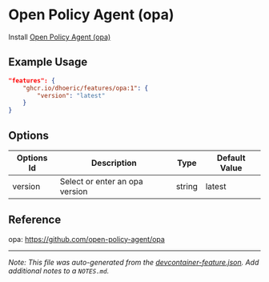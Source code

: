 
# Open Policy Agent (opa)

Install [Open Policy Agent (opa)](https://www.openpolicyagent.org/docs/latest/#running-opa)

## Example Usage

```json
"features": {
    "ghcr.io/dhoeric/features/opa:1": {
        "version": "latest"
    }
}
```

## Options

| Options Id | Description | Type | Default Value |
|-----|-----|-----|-----|
| version | Select or enter an opa version | string | latest |

## Reference

opa: https://github.com/open-policy-agent/opa

---

_Note: This file was auto-generated from the [devcontainer-feature.json](https://github.com/dhoeric/features/blob/main/src/opa/devcontainer-feature.json).  Add additional notes to a `NOTES.md`._
